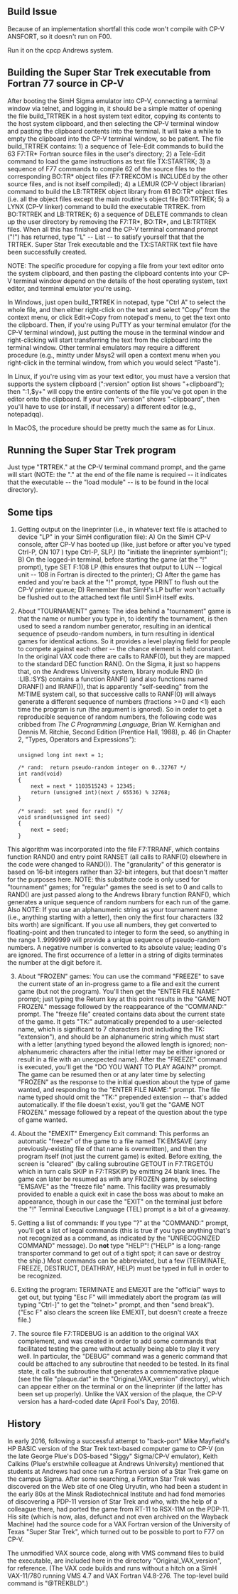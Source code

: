 ## Build Issue

Because of an implementation shortfall this code won't compile with CP-V ANSFORT, so it doesn't run on F00.  

Run it on the cpcp Andrews system.

## Building the Super Star Trek executable from Fortran 77 source in CP-V

After booting the SimH Sigma emulator into CP-V, connecting a terminal window via telnet, and logging in, it should be a simple matter of opening the file build_TRTREK in a host system text editor, copying its contents to the host system clipboard, and then selecting the CP-V terminal window and pasting the clipboard contents into the terminal. It will take a while to empty the clipboard into the CP-V terminal window, so be patient. The file build_TRTREK contains: 1) a sequence of Tele-Edit commands to build the 63 F7:TR* Fortran source files in the user's directory; 2) a Tele-Edit command to load the game instructions as text file TX:STARTRK; 3) a sequence of F77 commands to compile 62 of the source files to the corresponding BO:TR* object files (F7:TREKCOM is INCLUDEd by the other source files, and is not itself compiled); 4) a LEMUR (CP-V object librarian) command to build the LB:TRTREK object library from 61 BO:TR* object files (i.e. all the object files except the main routine's object file BO:TRTREK; 5) a LYNX (CP-V linker) command to build the executable TRTREK. from BO:TRTREK and LB:TRTREK; 6) a sequence of DELETE commands to clean up the user directory by removing the F7:TR*, BO:TR*, and LB:TRTREK files. When all this has finished and the CP-V terminal command prompt ("!") has returned, type "L" -- List -- to satisfy yourself that that the TRTREK. Super Star Trek executable and the TX:STARTRK text file have been successfully created.

NOTE: The specific procedure for copying a file from your text editor onto the system clipboard, and then pasting the clipboard contents into your CP-V terminal window depend on the details of the host operating system, text editor, and terminal emulator you're using.

In Windows, just open build_TRTREK in notepad, type "Ctrl A" to select the whole file, and then either right-click on the text and select "Copy" from the context menu, or click Edit->Copy from notepad's menu, to get the text onto the clipboard. Then, if you're using PuTTY as your terminal emulator (for the CP-V terminal window), just putting the mouse in the terminal window and right-clicking will start transferring the text from the clipboard into the terminal window. Other terminal emulators may require a different procedure (e.g., mintty under Msys2 will open a context menu when you right-click in the terminal window, from which you would select "Paste").

In Linux, if you're using vim as your text editor, you must have a version that supports the system clipboard (":version" option list shows "+clipboard"); then ":1,$y+" will copy the entire contents of the file you've got open in the editor onto the clipboard. If your vim ":version" shows "-clipboard", then you'll have to use (or install, if necessary) a different editor (e.g., notepadqq).

In MacOS, the procedure should be pretty much the same as for Linux.


## Running the Super Star Trek program

Just type "TRTREK." at the CP-V terminal command prompt, and the game will start (NOTE: the "." at the end of the file name is required -- it indicates that the executable -- the "load module" -- is to be found in the local directory).


## Some tips

1. Getting output on the lineprinter (i.e., in whatever text file is attached to device "LP" in your SimH configuration file): A) On the SimH CP-V console, after CP-V has booted up (like, just before or after you've typed Ctrl-P, ON 107 <Return>) type Ctrl-P, SLP,I <Return> (to "initiate the lineprinter symbiont"); B) On the logged-in terminal, before starting the game (at the "!" prompt), type SET F:108 LP <Return> (this ensures that output to LUN -- logical unit -- 108 in Fortran is directed to the printer); C) After the game has ended and you're back at the "!" prompt, type PRINT <Return> to flush out the CP-V printer queue; D) Remember that SimH's LP buffer won't actually be flushed out to the attached text file until SimH itself exits.

2. About "TOURNAMENT" games: The idea behind a "tournament" game is that the name or number you type in, to identify the tournament, is then used to seed a random number generator, resulting in an identical sequence of pseudo-random numbers, in turn resulting in identical games for identical actions. So it provides a level playing field for people to compete against each other -- the chance element is held constant. In the original VAX code there are calls to RANF(0), but they are mapped to the standard DEC function RAN(). On the Sigma, it just so happens that, on the Andrews University system, library module RND (in :LIB.:SYS) contains a function RANF() (and also functions named DRANF() and IRANF()), that is apparently "self-seeding" from the M:TIME system call, so that successive calls to RANF(0) will always generate a different sequence of numbers (fractions >=0 and <1) each time the program is run (the argument is ignored). So in order to get a reproducible sequence of random numbers, the following code was cribbed from _The C Programming Language_, Brian W. Kernighan and Dennis M. Ritchie, Second Edition (Prentice Hall, 1988), p. 46 (in Chapter 2, "Types, Operators and Expressions"):

   ####
       unsigned long int next = 1;

       /* rand:  return pseudo-random integer on 0..32767 */
       int rand(void)
       {
           next = next * 1103515243 + 12345;
           return (unsigned int)(next / 65536) % 32768;
       }

       /* srand:  set seed for rand() */
       void srand(unsigned int seed)
       {
           next = seed;
       }

This algorithm was incorporated into the file F7:TRRANF, which contains function RAND() and entry point RANSET (all calls to RANF(0) elsewhere in the code were changed to RAND()). The "granularity" of this generator is based on 16-bit integers rather than 32-bit integers, but that doesn't matter for the purposes here. NOTE: this substitute code is only used for "tournament" games; for "regular" games the seed is set to 0 and calls to RAND() are just passed along to the Andrews library function RANF(), which generates a unique sequence of random numbers for each run of the game. Also NOTE: If you use an alphanumeric string as your tournament name (i.e., anything starting with a letter), then only the first four characters (32 bits worth) are significant. If you use all numbers, they get converted to floating-point and then truncated to integer to form the seed, so anything in the range 1..9999999 will provide a unique sequence of pseudo-random numbers. A negative number is converted to its absolute value; leading 0's are ignored. The first occurrence of a letter in a string of digits terminates the number at the digit before it.

3. About "FROZEN" games: You can use the command "FREEZE" to save the current state of an in-progress game to a file and exit the current game (but not the program). You'll then get the "ENTER FILE NAME:" prompt; just typing the Return key at this point results in the "GAME NOT FROZEN." message followed by the reappearance of the "COMMAND:" prompt. The "freeze file" created contains data about the current state of the game. It gets "TK:" automatically prepended to a user-selected name, which is significant to 7 characters (not including the TK: "extension"), and should be an alphanumeric string which must start with a letter (anything typed beyond the allowed length is ignored; non-alphanumeric characters after the initial letter may be either ignored or result in a file with an unexpected name). After the "FREEZE" command is executed, you'll get the "DO YOU WANT TO PLAY AGAIN?" prompt. The game can be resumed then or at any later time by selecting "FROZEN" as the response to the initial question about the type of game wanted, and responding to the "ENTER FILE NAME:" prompt. The file name typed should omit the "TK:" prepended extension -- that's added automatically. If the file doesn't exist, you'll get the "GAME NOT FROZEN." message followed by a repeat of the question about the type of game wanted.

4. About the "EMEXIT" Emergency Exit command: This performs an automatic "freeze" of the game to a file named TK:EMSAVE (any previously-existing file of that name is overwritten), and then the program itself (not just the current game) is exited. Before exiting, the screen is "cleared" (by calling subroutine GETOUT in F7:TRGETOU which in turn calls SKIP in F7:TRSKIP) by emitting 24 blank lines. The game can later be resumed as with any FROZEN game, by selecting "EMSAVE" as the "freeze file" name. This facility was presumably provided to enable a quick exit in case the boss was about to make an appearance, though in our case the "EXIT" on the terminal just before the "!" Terminal Executive Language (TEL) prompt is a bit of a giveaway.

5. Getting a list of commands: If you type "?" at the "COMMAND:" prompt, you'll get a list of legal commands (this is true if you type anything that's not recognized as a command, as indicated by the "UNRECOGNIZED COMMAND" message). Do **not** type "HELP"! ("HELP" is a long-range transporter command to get out of a tight spot; it can save or destroy the ship.) Most commands can be abbreviated, but a few (TERMINATE, FREEZE, DESTRUCT, DEATHRAY, HELP) must be typed in full in order to be recognized.

6. Exiting the program: TERMINATE and EMEXIT are the "official" ways to get out, but typing "Esc F" will immediately abort the program (as will typing "Ctrl-]" to get the "telnet>" prompt, and then "send break"). ("Esc F" also clears the screen like EMEXIT, but doesn't create a freeze file.)

7. The source file F7:TRDEBUG is an addition to the original VAX complement, and was created in order to add some commands that facilitated testing the game without actually being able to play it very well. In particular, the "DEBUG" command was a generic command that could be attached to any subroutine that needed to be tested. In its final state, it calls the subroutine that generates a commemorative plaque (see the file "plaque.dat" in the "Original_VAX_version" directory), which can appear either on the terminal or on the lineprinter (if the latter has been set up properly). Unlike the VAX version of the plaque, the CP-V version has a hard-coded date (April Fool's Day, 2016).


## History

In early 2016, following a successful attempt to "back-port" Mike Mayfield's HP BASIC version of the Star Trek text-based computer game to CP-V (on the late George Plue's DOS-based "Siggy" Sigma/CP-V emulator), Keith Calkins (Plue's erstwhile colleague at Andrews University) mentioned that students at Andrews had once run a Fortran version of a Star Trek game on the campus Sigma. After some searching, a Fortran Star Trek was discovered on the Web site of one Oleg Uryutin, who had been a student in the early 80s at the Minsk Radiotechnical Institute and had fond memories of discovering a PDP-11 version of Star Trek and who, with the help of a colleague there, had ported the game from RT-11 to RSX-11M on the PDP-11. His site (which is now, alas, defunct and not even archived on the Wayback Machine) had the source code for a VAX Fortran version of the University of Texas "Super Star Trek", which turned out to be possible to port to F77 on CP-V.

The unmodified VAX source code, along with VMS command files to build the executable, are included here in the directory "Original_VAX_version", for reference. (The VAX code builds and runs without a hitch on a SimH VAX-11/780 running VMS 4.7 and VAX Fortran V4.8-276. The top-level build command is "@TREKBLD".)
